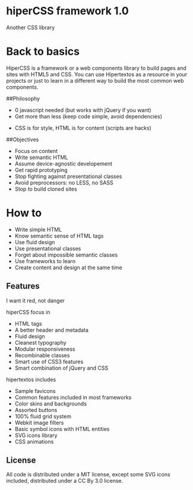 hiperCSS framework 1.0
==========================

Another CSS library


# Back to basics

HiperCSS is a framework or a web components library to build pages and sites with HTML5 and CSS. You can use Hipertextos as a resource in your projects or just to learn in a different way to build the most common web components.

##Philosophy

*  0 javascript needed (but works with jQuery if you want)
*  Get more than less (keep code simple, avoid dependencies)
+  CSS is for style, HTML is for content (scripts are hacks)

##Objectives

*  Focus on content
*  Write semantic HTML
*  Assume device-agnostic developement
*  Get rapid prototyping
*  Stop fighting against presentational classes
*  Avoid preprocessors: no LESS, no SASS
*  Stop to build cloned sites

# How to

* Write simple HTML
* Know semantic sense of HTML tags
* Use fluid design
* Use presentational classes
* Forget about impossible semantic classes
* Use frameworks to learn
* Create content and design at the same time

## Features

I want it red, not danger

hiperCSS focus in

* HTML tags
* A better header and metadata
* Fluid design
* Cleanest typography
* Modular responsiveness
* Recombinable classes
* Smart use of CSS3 features
* Smart combination of  jQuery and CSS

hipertextos includes

* Sample favicons
* Common features included in most frameworks
* Color skins and backgrounds
* Assorted buttons
* 100% fluid grid system
* Webkit image filters
* Basic symbol icons with HTML entities
* SVG icons library
* CSS animations

## License
  
All code is distributed under a MIT license, except some SVG icons included, distributed under a CC By 3.0 license.
